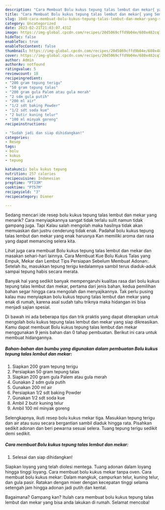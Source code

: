 ```yaml
---
description: "Cara Membuat Bolu kukus tepung talas lembut dan mekar{ yang Sempurna,  Menu Buat lebaran"
title: "Cara Membuat Bolu kukus tepung talas lembut dan mekar{ yang Sempurna,  Menu Buat lebaran"
slug: 1048-cara-membuat-bolu-kukus-tepung-talas-lembut-dan-mekar-yang-sempurna-menu-buat-lebaran
category: Uncategorized
date: 2023-02-21T21:03:07.431Z
image: https://img-global.cpcdn.com/recipes/20d5069cffd9b04e/680x482cq70/bolu-kukus-tepung-talas-lembut-dan-mekar-foto-resep-utama.jpg
hideToc: false
enableToc: true
enableTocContent: false
thumbnail: https://img-global.cpcdn.com/recipes/20d5069cffd9b04e/680x482cq70/bolu-kukus-tepung-talas-lembut-dan-mekar-foto-resep-utama.jpg
cover: https://img-global.cpcdn.com/recipes/20d5069cffd9b04e/680x482cq70/bolu-kukus-tepung-talas-lembut-dan-mekar-foto-resep-utama.jpg
author: Admin
authorAv: notfound
ratingvalue: 5
reviewcount: 18
recipeingredient:
- "200 gram tepung terigu"
- "50 gram tepung talas"
- "200 gram gula Palem atau gula merah"
- "2 sdm gula putih"
- "200 ml air"
- "1/2 sdt baking Powder"
- "1/2 sdt soda kue"
- "2 butir kuning telur"
- "100 ml minyak goreng"
recipeinstructions:

- "Sudah jadi dan siap dihidangkan!"
categories:
- Resep
tags:
- bolu
- kukus
- tepung

katakunci: bolu kukus tepung 
nutrition: 257 calories
recipecuisine: Indonesian
preptime: "PT33M"
cooktime: "PT57M"
recipeyield: "3"
recipecategory: Dinner

---
```



Sedang mencari ide resep bolu kukus tepung talas lembut dan mekar yang menarik? Cara menyiapkannya sangat tidak terlalu sulit namun tidak gampang juga. Tapi Kalau salah mengolah maka hasilnya tidak akan memuaskan dan justru cenderung tidak enak. Padahal bolu kukus tepung talas lembut dan mekar yang enak harusnya Kan memiliki aroma dan rasa yang dapat memancing selera kita.


Lihat juga cara membuat Bolu kukus tepung talas lembut dan mekar dan masakan sehari-hari lainnya. Cara Membuat Kue Bolu Kukus Talas yang Empuk, Mekar dan Lembut Tips Persiapan Sebelum Membuat Adonan:. Setelah itu, masukkan tepung terigu kedalamnya sambil terus diaduk-aduk sampai tepung habis secara merata.

Banyak hal yang sedikit banyak mempengaruhi kualitas rasa dari bolu kukus tepung talas lembut dan mekar, pertama dari jenis bahan, kedua pemilihan bahan segar hingga cara mengolah dan menyajikannya. Tak perlu pusing kalau mau menyiapkan bolu kukus tepung talas lembut dan mekar yang enak di rumah, karena asal sudah tahu triknya maka hidangan ini bisa menjadi sajian spesial.


Di bawah ini ada beberapa tips dan trik praktis yang dapat diterapkan untuk mengolah bolu kukus tepung talas lembut dan mekar yang siap dikreasikan. Kamu dapat membuat Bolu kukus tepung talas lembut dan mekar menggunakan 9 jenis bahan dan 0 tahap pembuatan. Berikut ini cara untuk membuat hidangannya.

<!--inarticleads1-->

##### Bahan-bahan dan bumbu yang digunakan dalam pembuatan Bolu kukus tepung talas lembut dan mekar:

1. Siapkan 200 gram tepung terigu
1. Persiapkan 50 gram tepung talas
1. Siapkan 200 gram gula Palem atau gula merah
1. Gunakan 2 sdm gula putih
1. Gunakan 200 ml air
1. Persiapkan 1/2 sdt baking Powder
1. Gunakan 1/2 sdt soda kue
1. Ambil 2 butir kuning telur
1. Ambil 100 ml minyak goreng


Selengkapnya, ikuti resep bolu kukus mekar tiga. Masukkan tepung terigu dan air atau susu secara bergantian sambil diaduk hingga rata. Pisahkan sedikit adonan dan beri pewarna sesuai selera. Tuang tepung terigu sedikit demi sedikit. 

<!--inarticleads2-->

##### Cara membuat Bolu kukus tepung talas lembut dan mekar:


1. Selesai dan siap dihidangkan!

Siapkan loyang yang telah diolesi mentega. Tuang adonan dalam loyang hingga tinggi loyang. Cara membuat bolu kukus mekar tanpa oven. Cara membuat bolu kukus mekar: Dalam mangkuk, campurkan telur, kuning telur, dan gula pasir. Ratakan dengan mixer dengan kecepatan tinggi selama setengah jam hingga adonan jadi putih dan kental. 

Bagaimana? Gampang kan? Itulah cara membuat bolu kukus tepung talas lembut dan mekar yang bisa anda lakukan di rumah. Selamat mencoba!

